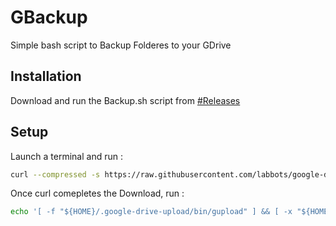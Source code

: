 
# GBackup

Simple bash script to Backup Folderes to your GDrive




## Installation

Download and run the Backup.sh script from [#Releases]()

    
## Setup

Launch a terminal and run :
```bash
curl --compressed -s https://raw.githubusercontent.com/labbots/google-drive-upload/master/install.sh | sh -s
```
Once curl comepletes the Download, run :

```bash
echo '[ -f "${HOME}/.google-drive-upload/bin/gupload" ] && [ -x "${HOME}/.google-drive-upload/bin" ] && PATH="${HOME}/.google-drive-upload/bin:${PATH}"' >> /home/ghost/.bashrc

```

